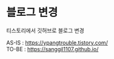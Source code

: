 # 블로그 변경

티스토리에서 깃허브로 블로그 변경

AS-IS : https://ypangtrouble.tistory.com/  
TO-BE : https://sanggil1107.github.io/